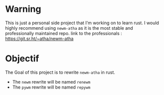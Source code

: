 # Warning

This is just a personal side project that I'm working on to learn rust.
I would highly recommend using `newm-atha` as it is the most stable and professionally maintained repo.
link to the professionals : https://git.sr.ht/~atha/newm-atha

# Objectif

The Goal of this project is to rewrite `newm-atha` in rust.

- The `newm` rewrite will be named `renewm`
- The `pywm` rewrite will be named `repywm`
